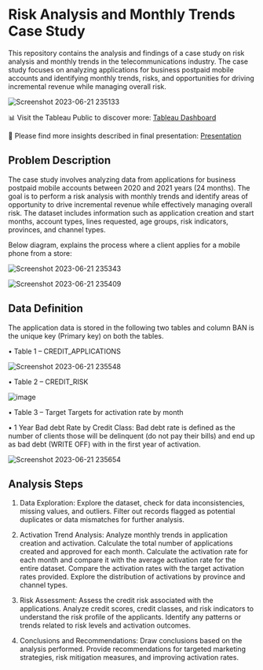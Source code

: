 # Risk Analysis and Monthly Trends Case Study

This repository contains the analysis and findings of a case study on risk analysis and monthly trends in the telecommunications industry. The case study focuses on analyzing applications for business postpaid mobile accounts and identifying monthly trends, risks, and opportunities for driving incremental revenue while managing overall risk.

![Screenshot 2023-06-21 235133](https://github.com/NickTimosh/telecom_risk_analysis/assets/116592259/152ddf73-87bc-442e-aa85-8f75514c3a95)

📊 Visit the Tableau Public to discover more: [Tableau Dashboard](https://public.tableau.com/app/profile/nicktimosh/viz/telecom_16867623548950/ActivationTrendandRiskAnalysis)

📄 Please find more insights described in final presentation:
[Presentation](https://github.com/NickTimosh/telecom_risk_analysis/blob/main/230614_Case_study_final_draft.pdf)

## Problem Description

The case study involves analyzing data from applications for business postpaid mobile accounts between 2020 and 2021 years (24 months). The goal is to perform a risk analysis with monthly trends and identify areas of opportunity to drive incremental revenue while effectively managing overall risk. The dataset includes information such as application creation and start months, account types, lines requested, age groups, risk indicators, provinces, and channel types.

Below diagram, explains the process where a client applies for a mobile phone from a store:

![Screenshot 2023-06-21 235343](https://github.com/NickTimosh/telecom_risk_analysis/assets/116592259/2ce6c6ce-90d2-471d-ac2b-25262fe406b9)

![Screenshot 2023-06-21 235409](https://github.com/NickTimosh/telecom_risk_analysis/assets/116592259/90b79f19-7821-42a7-9cc5-67491d1d8465)

## Data Definition
The application data is stored in the following two tables and column BAN is the unique key (Primary key) on both the tables.

•	Table  1 – CREDIT_APPLICATIONS

![Screenshot 2023-06-21 235548](https://github.com/NickTimosh/telecom_risk_analysis/assets/116592259/dee2f1be-bfd4-4877-83e0-a61d2f33c70d)

•	Table 2 – CREDIT_RISK

![image](https://github.com/NickTimosh/telecom_risk_analysis/assets/116592259/b9734ac0-36d0-4c04-84e9-3e1ebc3e7a52)

•	Table 3 – Target
Targets for activation rate by month

• 1 Year Bad debt Rate by Credit Class:
Bad debt rate is defined as the number of clients those will be delinquent (do not pay their bills) and end up as bad debt (WRITE OFF) with in the first year of activation.

![Screenshot 2023-06-21 235654](https://github.com/NickTimosh/telecom_risk_analysis/assets/116592259/b50debaa-1d77-49ee-9bce-1910cfe20ddd)

## Analysis Steps

1. Data Exploration: Explore the dataset, check for data inconsistencies, missing values, and outliers. Filter out records flagged as potential duplicates or data mismatches for further analysis.

2. Activation Trend Analysis: Analyze monthly trends in application creation and activation. Calculate the total number of applications created and approved for each month. Calculate the activation rate for each month and compare it with the average activation rate for the entire dataset. Compare the activation rates with the target activation rates provided. Explore the distribution of activations by province and channel types.

3. Risk Assessment: Assess the credit risk associated with the applications. Analyze credit scores, credit classes, and risk indicators to understand the risk profile of the applicants. Identify any patterns or trends related to risk levels and activation outcomes.

4. Conclusions and Recommendations: Draw conclusions based on the analysis performed. Provide recommendations for targeted marketing strategies, risk mitigation measures, and improving activation rates.
